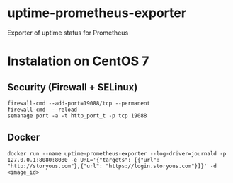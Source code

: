 # uptime-prometheus-exporter
Exporter of uptime status for Prometheus


# Instalation on CentOS 7

## Security (Firewall + SELinux)
```
firewall-cmd --add-port=19088/tcp --permanent
firewall-cmd  --reload
semanage port -a -t http_port_t -p tcp 19088
```

## Docker

```
docker run --name uptime-prometheus-exporter --log-driver=journald -p 127.0.0.1:8080:8080 -e URL='{"targets": [{"url": "http://storyous.com"},{"url": "https://login.storyous.com"}]}' -d <image_id>
```
